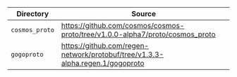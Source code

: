 | Directory      | Source                                                                        |
|----------------|-------------------------------------------------------------------------------|
| `cosmos_proto` | https://github.com/cosmos/cosmos-proto/tree/v1.0.0-alpha7/proto/cosmos_proto  |
| `gogoproto`    | https://github.com/regen-network/protobuf/tree/v1.3.3-alpha.regen.1/gogoproto |
